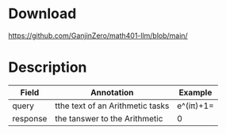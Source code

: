 # Download
https://github.com/GanjinZero/math401-llm/blob/main/

# Description
| Field     | Annotation                        | Example   |
| --------- | --------------------------------- | --------- |
| query<br> | tthe  text of an Arithmetic tasks | e^(iπ)+1= |
| response  | the tanswer to the Arithmetic     | 0         |